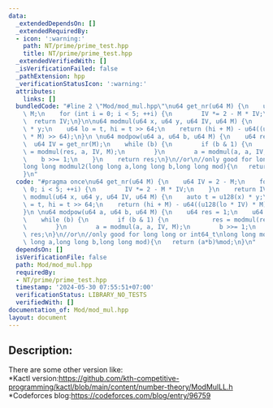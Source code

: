 ```yaml
---
data:
  _extendedDependsOn: []
  _extendedRequiredBy:
  - icon: ':warning:'
    path: NT/prime/prime_test.hpp
    title: NT/prime/prime_test.hpp
  _extendedVerifiedWith: []
  _isVerificationFailed: false
  _pathExtension: hpp
  _verificationStatusIcon: ':warning:'
  attributes:
    links: []
  bundledCode: "#line 2 \"Mod/mod_mul.hpp\"\nu64 get_nr(u64 M) {\n    u64 IV = 2 -\
    \ M;\n    for (int i = 0; i < 5; ++i) {\n        IV *= 2 - M * IV;\n    }\n  \
    \  return IV;\n}\n\nu64 modmul(u64 x, u64 y, u64 IV, u64 M) {\n    auto t = u128(x)\
    \ * y;\n    u64 lo = t, hi = t >> 64;\n    return (hi + M) - u64((u128(lo * IV)\
    \ * M) >> 64);\n}\n \nu64 modpow(u64 a, u64 b, u64 M) {\n    u64 res = 1;\n  \
    \  u64 IV = get_nr(M);\n    while (b) {\n        if (b & 1) {\n            res\
    \ = modmul(res, a, IV, M);\n        }\n        a = modmul(a, a, IV, M);\n    \
    \    b >>= 1;\n    }\n    return res;\n}\n//or\n//only good for long long or int64_t\n\
    long long modmul2(long long a,long long b,long long mod){\n   return (a*b)%mod;\n\
    }\n"
  code: "#pragma once\nu64 get_nr(u64 M) {\n    u64 IV = 2 - M;\n    for (int i =\
    \ 0; i < 5; ++i) {\n        IV *= 2 - M * IV;\n    }\n    return IV;\n}\n\nu64\
    \ modmul(u64 x, u64 y, u64 IV, u64 M) {\n    auto t = u128(x) * y;\n    u64 lo\
    \ = t, hi = t >> 64;\n    return (hi + M) - u64((u128(lo * IV) * M) >> 64);\n\
    }\n \nu64 modpow(u64 a, u64 b, u64 M) {\n    u64 res = 1;\n    u64 IV = get_nr(M);\n\
    \    while (b) {\n        if (b & 1) {\n            res = modmul(res, a, IV, M);\n\
    \        }\n        a = modmul(a, a, IV, M);\n        b >>= 1;\n    }\n    return\
    \ res;\n}\n//or\n//only good for long long or int64_t\nlong long modmul2(long\
    \ long a,long long b,long long mod){\n   return (a*b)%mod;\n}\n"
  dependsOn: []
  isVerificationFile: false
  path: Mod/mod_mul.hpp
  requiredBy:
  - NT/prime/prime_test.hpp
  timestamp: '2024-05-30 07:55:51+07:00'
  verificationStatus: LIBRARY_NO_TESTS
  verifiedWith: []
documentation_of: Mod/mod_mul.hpp
layout: document
---
```


## Description:
There are some other version like:<br>
*Kactl version:https://github.com/kth-competitive-programming/kactl/blob/main/content/number-theory/ModMulLL.h<br>
*Codeforces blog:https://codeforces.com/blog/entry/96759

